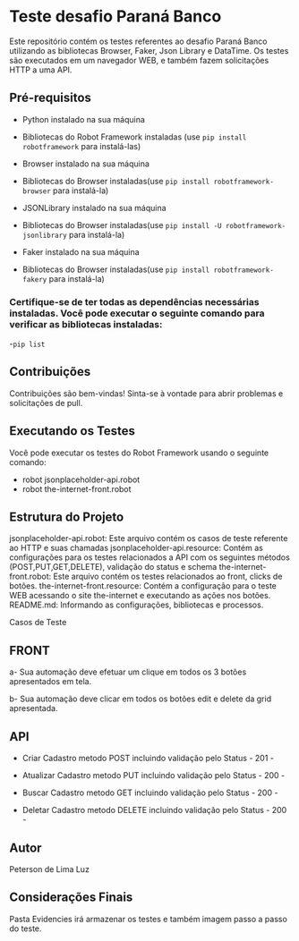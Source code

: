 # Teste desafio Paraná Banco
Este repositório contém os testes referentes ao desafio Paraná Banco utilizando as bibliotecas Browser, Faker, Json Library e DataTime. Os testes são executados em um navegador WEB, e também fazem solicitações HTTP a uma API.

## Pré-requisitos
- Python instalado na sua máquina
- Bibliotecas do Robot Framework instaladas (use `pip install robotframework` para instalá-las)

- Browser instalado na sua máquina
- Bibliotecas do Browser instaladas(use `pip install robotframework-browser` para instalá-la)

- JSONLibrary instalado na sua máquina
- Bibliotecas do Browser instaladas(use `pip install -U robotframework-jsonlibrary` para instalá-la)

- Faker instalado na sua máquina
- Bibliotecas do Browser instaladas(use `pip install robotframework-fakery` para instalá-la)

### Certifique-se de ter todas as dependências necessárias instaladas. Você pode executar o seguinte comando para verificar as bibliotecas instaladas:
-`pip list`

## Contribuições
Contribuições são bem-vindas! Sinta-se à vontade para abrir problemas e solicitações de pull.

## Executando os Testes
Você pode executar os testes do Robot Framework usando o seguinte comando:
- robot jsonplaceholder-api.robot
- robot the-internet-front.robot

## Estrutura do Projeto
jsonplaceholder-api.robot: Este arquivo contém os casos de teste referente ao HTTP e suas chamadas
jsonplaceholder-api.resource: Contém as configurações para os testes relacionados a API com os seguintes métodos (POST,PUT,GET,DELETE), validação do status e schema
the-internet-front.robot: Este arquivo contém os testes relacionados ao front, clicks de botões.
the-internet-front.resource: Contém a configuração para o teste WEB acessando o site the-internet e executando as ações nos botões.
README.md: Informando as configurações, bibliotecas e processos.

Casos de Teste
## FRONT
a- Sua automação deve efetuar um clique em todos os 3 botões apresentados em tela.

b- Sua automação deve clicar em todos os botões edit e delete da grid apresentada.

## API
- Criar Cadastro metodo POST incluindo validação pelo Status - 201 - 

- Atualizar Cadastro metodo PUT incluindo validação pelo Status - 200 - 

- Buscar Cadastro metodo GET incluindo validação pelo Status - 200 - 

- Deletar Cadastro metodo DELETE incluindo validação pelo Status - 200 - 

## Autor
Peterson de Lima Luz

## Considerações Finais
Pasta Evidencies irá armazenar os testes e também imagem passo a passo do teste.
